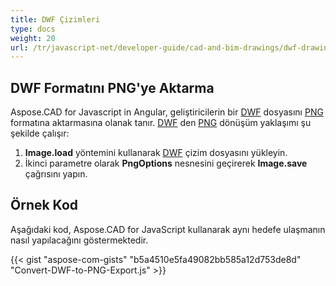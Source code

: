 ```yaml
---
title: DWF Çizimleri
type: docs
weight: 20
url: /tr/javascript-net/developer-guide/cad-and-bim-drawings/dwf-drawings/
---
```


## **DWF Formatını PNG'ye Aktarma**

Aspose.CAD for Javascript in Angular, geliştiricilerin bir [DWF](https://docs.fileformat.com/cad/dwf/) dosyasını [PNG](https://docs.fileformat.com/image/png/) formatına aktarmasına olanak tanır. [DWF](https://docs.fileformat.com/cad/dwf/) den [PNG](https://docs.fileformat.com/image/png/) dönüşüm yaklaşımı şu şekilde çalışır:

1. **Image.load** yöntemini kullanarak [DWF](https://docs.fileformat.com/cad/dwf/) çizim dosyasını yükleyin.
1. İkinci parametre olarak **PngOptions** nesnesini geçirerek **Image.save** çağrısını yapın.

## Örnek Kod

Aşağıdaki kod, Aspose.CAD for JavaScript kullanarak aynı hedefe ulaşmanın nasıl yapılacağını göstermektedir.

{{< gist "aspose-com-gists" "b5a4510e5fa49082bb585a12d753de8d" "Convert-DWF-to-PNG-Export.js" >}}

